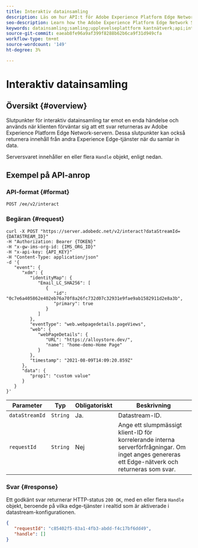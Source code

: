 ```yaml
---
title: Interaktiv datainsamling
description: Läs om hur API:t för Adobe Experience Platform Edge Network Server utför interaktiv datainsamling
seo-description: Learn how the Adobe Experience Platform Edge Network Server API performs interactive data collection
keywords: datainsamling;samling;upplevelseplattform kantnätverk;api;interaktiv datainsamling
source-git-commit: eaeab8fe96a9af399f8288b62b6ca9f31d949cfa
workflow-type: tm+mt
source-wordcount: '149'
ht-degree: 3%

---
```



# Interaktiv datainsamling

## Översikt {#overview}

Slutpunkter för interaktiv datainsamling tar emot en enda händelse och används när klienten förväntar sig att ett svar returneras av Adobe Experience Platform Edge Network-servern. Dessa slutpunkter kan också returnera innehåll från andra Experience Edge-tjänster när du samlar in data.

Serversvaret innehåller en eller flera `Handle` objekt, enligt nedan.

## Exempel på API-anrop

### API-format {#format}

```http
POST /ee/v2/interact
```

### Begäran {#request}

```shell
curl -X POST "https://server.adobedc.net/v2/interact?dataStreamId={DATASTREAM_ID}" 
-H "Authorization: Bearer {TOKEN}" 
-H "x-gw-ims-org-id: {IMS_ORG_ID}" 
-H "x-api-key: {API_KEY}" 
-H "Content-Type: application/json" 
-d '{
   "event": {
      "xdm": {
         "identityMap": {
            "Email_LC_SHA256": [
               {
                  "id": "0c7e6a405862e402eb76a70f8a26fc732d07c32931e9fae9ab1582911d2e8a3b",
                  "primary": true
               }
            ]
         },
         "eventType": "web.webpagedetails.pageViews",
         "web": {
            "webPageDetails": {
               "URL": "https://alloystore.dev/",
               "name": "home-demo-Home Page"
            }
         },
         "timestamp": "2021-08-09T14:09:20.859Z"
      },
      "data": {
         "prop1": "custom value"
      }
   }
}'
```

| Parameter | Typ | Obligatoriskt | Beskrivning |
| --- | --- | --- | --- |
| `dataStreamId` | `String` | Ja. | Datastream-ID. |
| `requestId` | `String` | Nej | Ange ett slumpmässigt klient-ID för korrelerande interna serverförfrågningar. Om inget anges genereras ett Edge-nätverk och returneras som svar. |

### Svar {#response}

Ett godkänt svar returnerar HTTP-status `200 OK`, med en eller flera `Handle` objekt, beroende på vilka edge-tjänster i realtid som är aktiverade i datastream-konfigurationen.

```json
{
   "requestId": "c85402f5-83a1-4fb3-abdd-f4c17bf6dd49",
   "handle": []
}
```

